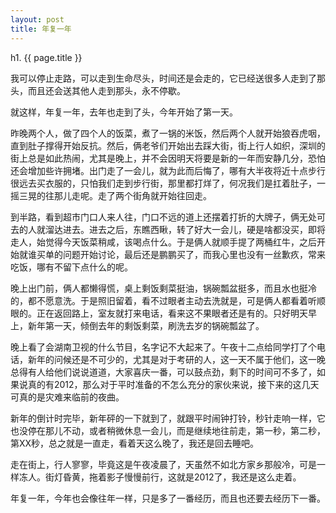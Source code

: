 ```yaml
---
layout: post
title: 年复一年  
---
```


h1. {{ page.title }}

我可以停止走路，可以走到生命尽头，时间还是会走的，它已经送很多人走到了那头，而且还会送其他人走到那头，永不停歇。
 
就这样，年复一年，去年也走到了头，今年开始了第一天。
 
昨晚两个人，做了四个人的饭菜，煮了一锅的米饭，然后两个人就开始狼吞虎咽，直到肚子撑得开始反抗。然后，俩老爷们开始出去踩大街，街上行人如织，深圳的街上总是如此热闹，尤其是晚上，并不会因明天将要是新的一年而安静几分，恐怕还会增加些许拥堵。出门走了一会儿，就为此而后悔了，哪有大半夜将近十点步行很远去买衣服的，只怕我们走到步行街，那里都打烊了，何况我们是扛着肚子，一摇三晃的往那儿走呢。走了两个街角就开始往回走。
 
到半路，看到超市门口人来人往，门口不远的道上还摆着打折的大牌子，俩无处可去的人就溜达进去。进去之后，东瞧西瞅，转了好大一会儿，硬是啥都没买，即将走人，始觉得今天饭菜稍咸，该喝点什么。于是俩人就顺手提了两桶红牛，之后开始就谁买单的问题开始讨论，最后还是鹏鹏买了，而我心里也没有一丝歉疚，常来吃饭，哪有不留下点什么的呢。
 
晚上出门前，俩人都懒得慌，桌上剩饭剩菜挺油，锅碗瓢盆挺多，而且水也挺冷的，都不愿意洗。于是照旧留着，看不过眼者主动去洗就是，可是俩人都看着听顺眼的。正在返回路上，室友就打来电话，看来这不果眼者还是有的。只好明天早上，新年第一天，倾倒去年的剩饭剩菜，刷洗去岁的锅碗瓢盆了。
 
晚上看了会湖南卫视的什么节目，名字记不大起来了。午夜十二点给同学打了个电话，新年的问候还是不可少的，尤其是对于考研的人，这一天不属于他们，这一晚总得有人给他们说说道道，大家喜庆一番，可以鼓点劲，剩下的时间可不多了，如果说真的有2012，那么对于平时准备的不怎么充分的家伙来说，接下来的这几天可真的是灾难来临前的夜曲。
 
新年的倒计时完毕，新年砰的一下就到了，就跟平时闹钟打铃，秒针走响一样，它也没停在那儿不动，或者稍微休息一会儿，而是继续地往前走，第一秒，第二秒，第XX秒，总之就是一直走，看着天这么晚了，我还是回去睡吧。
 
走在街上，行人寥寥，毕竟这是午夜凌晨了，天虽然不如北方家乡那般冷，可是一样冻人。街灯昏黄，拖着影子慢慢前行，这就是2012了，我还是这么走着。
 
年复一年，今年也会像往年一样，只是多了一番经历，而且也还要去经历下一番。